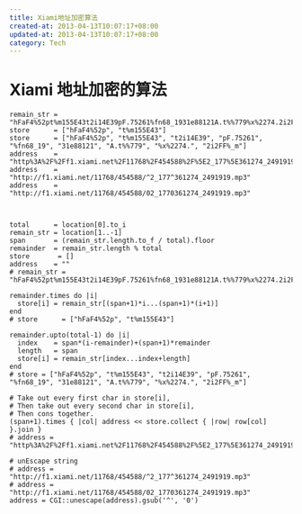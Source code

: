 ```yaml
---
title: Xiami地址加密算法
created-at: 2013-04-13T10:07:17+08:00
updated-at: 2013-04-13T10:07:17+08:00
category: Tech
---
```


# Xiami 地址加密的算法

    remain_str = "hFaF4%52pt%m155E43t2i14E39pF.75261%fn68_1931e88121A.t%%779%x%2274.2i2FF%_m"
    store      = ["hFaF4%52p", "t%m155E43"]
    store      = ["hFaF4%52p", "t%m155E43", "t2i14E39", "pF.75261", "%fn68_19", "31e88121", "A.t%%779", "%x%2274.", "2i2FF%_m"]
    address    = "http%3A%2F%2Ff1.xiami.net%2F11768%2F454588%2F%5E2_177%5E361274_2491919.mp3"
    address    = "http://f1.xiami.net/11768/454588/^2_177^361274_2491919.mp3"
    address    = "http://f1.xiami.net/11768/454588/02_1770361274_2491919.mp3"



    total      = location[0].to_i
    remain_str = location[1..-1]
    span       = (remain_str.length.to_f / total).floor
    remainder  = remain_str.length % total
    store       = []
    address    = ""
    # remain_str = "hFaF4%52pt%m155E43t2i14E39pF.75261%fn68_1931e88121A.t%%779%x%2274.2i2FF%_m"

    remainder.times do |i|
      store[i] = remain_str[(span+1)*i...(span+1)*(i+1)]
    end
    # store      = ["hFaF4%52p", "t%m155E43"]

    remainder.upto(total-1) do |i|
      index    = span*(i-remainder)+(span+1)*remainder
      length   = span
      store[i] = remain_str[index...index+length]
    end
    # store = ["hFaF4%52p", "t%m155E43", "t2i14E39", "pF.75261", "%fn68_19", "31e88121", "A.t%%779", "%x%2274.", "2i2FF%_m"]

    # Take out every first char in store[i],
    # Then take out every second char in store[i],
    # Then cons together.
    (span+1).times { |col| address << store.collect { |row| row[col] }.join }
    # address = "http%3A%2F%2Ff1.xiami.net%2F11768%2F454588%2F%5E2_177%5E361274_2491919.mp3"

    # unEscape string
    # address = "http://f1.xiami.net/11768/454588/^2_177^361274_2491919.mp3"
    # address = "http://f1.xiami.net/11768/454588/02_1770361274_2491919.mp3"
    address = CGI::unescape(address).gsub('^', '0')

